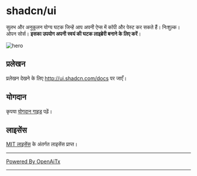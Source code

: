 # shadcn/ui

सुलभ और अनुकूलन योग्य घटक जिन्हें आप अपनी ऐप्स में कॉपी और पेस्ट कर सकते हैं। निःशुल्क। ओपन सोर्स। **इसका उपयोग अपनी स्वयं की घटक लाइब्रेरी बनाने के लिए करें**।

![hero](apps/www/public/og.jpg)

## प्रलेखन

प्रलेखन देखने के लिए http://ui.shadcn.com/docs पर जाएँ।

## योगदान

कृपया [योगदान गाइड](/CONTRIBUTING.md) पढ़ें।

## लाइसेंस

[MIT लाइसेंस](https://github.com/shadcn/ui/blob/main/LICENSE.md) के अंतर्गत लाइसेंस प्राप्त।

---

[Powered By OpenAiTx](https://github.com/OpenAiTx/OpenAiTx)

---